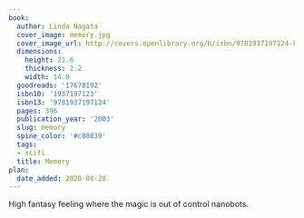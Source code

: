```yaml
---
book:
  author: Linda Nagata
  cover_image: memory.jpg
  cover_image_url: http://covers.openlibrary.org/b/isbn/9781937197124-L.jpg
  dimensions:
    height: 21.6
    thickness: 2.2
    width: 14.0
  goodreads: '17678192'
  isbn10: '1937197123'
  isbn13: '9781937197124'
  pages: 396
  publication_year: '2003'
  slug: memory
  spine_color: '#c88039'
  tags:
  - scifi
  title: Memory
plan:
  date_added: 2020-08-20
---
```


High fantasy feeling where the magic is out of control nanobots.
